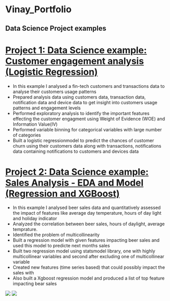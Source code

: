# Vinay_Portfolio

## Data Science Project examples

# [Project 1: Data Science example: Customer engagement analysis (Logistic Regression)](https://github.com/vinayamsnl/Customer-Analysis-Project)

* In this example I analysed a fin-tech customers and transactions data to analyse their customers usage patterns 
* Prepared analysis data using customers data, transaction data, notification data and device data to get insight into customers usage patterns and engagement levels
* Performed exploratory analysis to identify the important features effecting the customer engagment using Weight of Evidence (WOE) and Information Value(IV)
* Performed variable binning for categorical variables with large number of categories
* Built a logistic regressionmodel to predict the chances of customer churn using their customers data along with transactions, notifications data containing notifications to customers and devices data 


# [Project 2: Data Science example: Sales Analysis - EDA and Model (Regression and XGBoost)](https://github.com/vinayamsnl/Vinay_Portfolio/tree/master)

* In this example I analysed beer sales data and quantitatively assessed the impact of features like average day temperature, hours of day light and holiday indicator
* Analyzed the correlation between beer sales, hours of daylight, average temprature. 
* Identified the problem of multicollinearity
* Built a regression model with given features impacting beer sales and used this model to predicte next months sales 
* Built two regression model using statsmodel library, one with highly multicollinear variables and second after excluding one of multicollinear variable
* Created new features (time series based) that could possibly impact the sales with
* Also built a Xgboost regression model and produced a list of top feature impacting bear sales

![](https://github.com/vinayamsnl/Vinay_Portfolio/blob/master/Unknown.png)
![](https://github.com/vinayamsnl/Customer_Analysis-Project/blob/main/xgboost.png)
